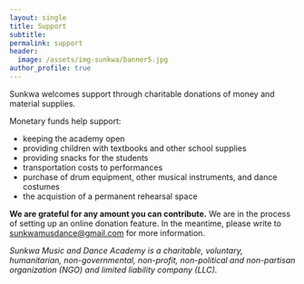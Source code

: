 ```yaml
---
layout: single
title: Support 
subtitle:
permalink: support
header:
  image: /assets/img-sunkwa/banner5.jpg
author_profile: true
---
```


Sunkwa welcomes support through charitable donations of money and material supplies.

Monetary funds help support:
* keeping the academy open
* providing children with textbooks and other school supplies
* providing snacks for the students
* transportation costs to performances
* purchase of drum equipment, other musical instruments, and dance costumes
* the acquistion of a permanent rehearsal space

**We are grateful for any amount you can contribute.** We are in the process of setting up an online donation feature. In the meantime, please write to <sunkwamusdance@gmail.com> for more information.


_Sunkwa Music and Dance Academy is a charitable, voluntary, humanitarian, non-governmental, non-profit, non-political and non-partisan organization (NGO) and limited liability company (LLC)._